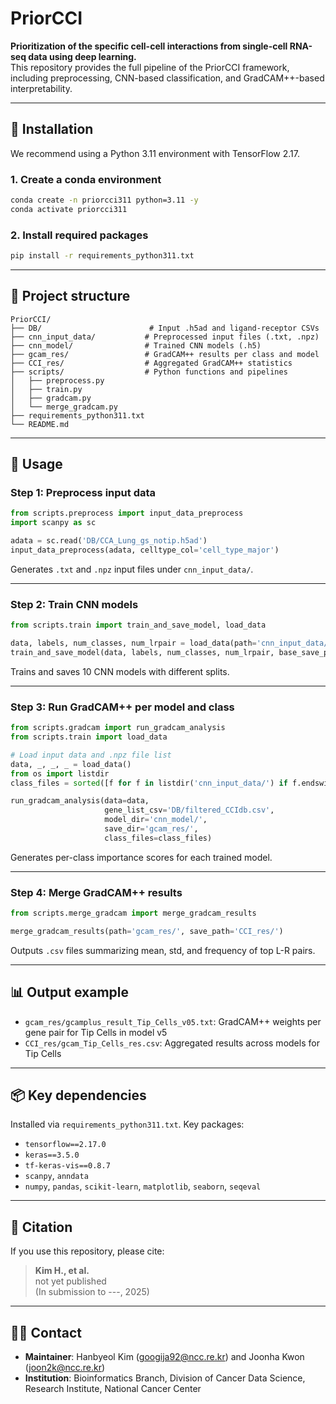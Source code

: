 # PriorCCI

**Prioritization of the specific cell-cell interactions from single-cell RNA-seq data using deep learning.**  
This repository provides the full pipeline of the PriorCCI framework, including preprocessing, CNN-based classification, and GradCAM++-based interpretability.

---

## 🔧 Installation

We recommend using a Python 3.11 environment with TensorFlow 2.17.

### 1. Create a conda environment
```bash
conda create -n priorcci311 python=3.11 -y
conda activate priorcci311
```

### 2. Install required packages
```bash
pip install -r requirements_python311.txt
```

---

## 📁 Project structure

```
PriorCCI/
├── DB/                        # Input .h5ad and ligand-receptor CSVs
├── cnn_input_data/           # Preprocessed input files (.txt, .npz)
├── cnn_model/                # Trained CNN models (.h5)
├── gcam_res/                 # GradCAM++ results per class and model
├── CCI_res/                  # Aggregated GradCAM++ statistics
├── scripts/                  # Python functions and pipelines
│   ├── preprocess.py
│   ├── train.py
│   ├── gradcam.py
│   └── merge_gradcam.py
├── requirements_python311.txt
└── README.md
```

---

## 🧬 Usage

### Step 1: Preprocess input data

```python
from scripts.preprocess import input_data_preprocess
import scanpy as sc

adata = sc.read('DB/CCA_Lung_gs_notip.h5ad')
input_data_preprocess(adata, celltype_col='cell_type_major')
```

Generates `.txt` and `.npz` input files under `cnn_input_data/`.

---

### Step 2: Train CNN models

```python
from scripts.train import train_and_save_model, load_data

data, labels, num_classes, num_lrpair = load_data(path='cnn_input_data/')
train_and_save_model(data, labels, num_classes, num_lrpair, base_save_path='cnn_model/')
```

Trains and saves 10 CNN models with different splits.

---

### Step 3: Run GradCAM++ per model and class

```python
from scripts.gradcam import run_gradcam_analysis
from scripts.train import load_data

# Load input data and .npz file list
data, _, _, _ = load_data()
from os import listdir
class_files = sorted([f for f in listdir('cnn_input_data/') if f.endswith('.npz')])

run_gradcam_analysis(data=data,
                     gene_list_csv='DB/filtered_CCIdb.csv',
                     model_dir='cnn_model/',
                     save_dir='gcam_res/',
                     class_files=class_files)
```

Generates per-class importance scores for each trained model.

---

### Step 4: Merge GradCAM++ results

```python
from scripts.merge_gradcam import merge_gradcam_results

merge_gradcam_results(path='gcam_res/', save_path='CCI_res/')
```

Outputs `.csv` files summarizing mean, std, and frequency of top L-R pairs.

---

## 📊 Output example

- `gcam_res/gcamplus_result_Tip_Cells_v05.txt`: GradCAM++ weights per gene pair for Tip Cells in model v5
- `CCI_res/gcam_Tip_Cells_res.csv`: Aggregated results across models for Tip Cells

---

## 📦 Key dependencies

Installed via `requirements_python311.txt`. Key packages:

- `tensorflow==2.17.0`
- `keras==3.5.0`
- `tf-keras-vis==0.8.7`
- `scanpy`, `anndata`
- `numpy`, `pandas`, `scikit-learn`, `matplotlib`, `seaborn`, `seqeval`

---

## 📌 Citation

If you use this repository, please cite:

> **Kim H., et al.**  
> not yet published  
> (In submission to ---, 2025)

---

## 🧑‍💻 Contact

- **Maintainer**: Hanbyeol Kim (googija92@ncc.re.kr) and Joonha Kwon (joon2k@ncc.re.kr)
- **Institution**: Bioinformatics Branch, Division of Cancer Data Science, Research Institute, National Cancer Center

